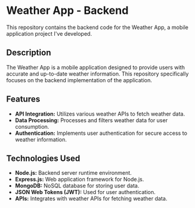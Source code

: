 # Weather App - Backend

This repository contains the backend code for the Weather App, a mobile application project I've developed.

## Description

The Weather App is a mobile application designed to provide users with accurate and up-to-date weather information. This repository specifically focuses on the backend implementation of the application.

## Features

- **API Integration:** Utilizes various weather APIs to fetch weather data.
- **Data Processing:** Processes and filters weather data for user consumption.
- **Authentication:** Implements user authentication for secure access to weather information.

## Technologies Used

- **Node.js:** Backend server runtime environment.
- **Express.js:** Web application framework for Node.js.
- **MongoDB:** NoSQL database for storing user data.
- **JSON Web Tokens (JWT):** Used for user authentication.
- **APIs:** Integrates with weather APIs for fetching weather data.
